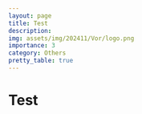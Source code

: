 ```yaml
---
layout: page
title: Test
description: 
img: assets/img/202411/Vor/logo.png
importance: 3
category: Others
pretty_table: true
---
```


# Test

